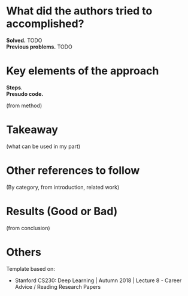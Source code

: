 # What did the authors tried to accomplished?

**Solved.**  TODO  
**Previous problems.** TODO

# Key elements of the approach

**Steps**.  
**Presudo code.**   

(from method)

# Takeaway

(what can be used in my part)

# Other references to follow

(By category, from introduction, related work)


# Results (Good or Bad)

(from conclusion)

# Others

Template based on:
- Stanford CS230: Deep Learning | Autumn 2018 | Lecture 8 - Career Advice / Reading Research Papers
